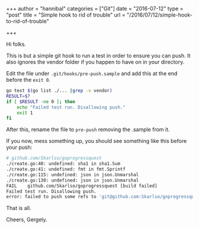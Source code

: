 +++
author = "hannibal"
categories = ["Git"]
date = "2016-07-12"
type = "post"
title = "Simple hook to rid of trouble"
url = "/2016/07/12/simple-hook-to-rid-of-trouble"

+++

Hi folks.

This is but a simple git hook to run a test in order to ensure you can push. It also ignores the vendor folder if you happen to have on in your directory.

Edit the file under ```.git/hooks/pre-push.sample``` and add this at the end before the ```exit 0```.

~~~bash
go test $(go list ./... |grep -v vendor)
RESULT=$?
if [ $RESULT -ne 0 ]; then
    echo "Failed test run. Disallowing push."
    exit 1
fi
~~~

After this, rename the file to ```pre-push``` removing the .sample from it.

If you now, mess something up, you should see something like this before your push:

~~~bash
# github.com/Skarlso/goprogressquest
./create.go:40: undefined: sha1 in sha1.Sum
./create.go:41: undefined: fmt in fmt.Sprintf
./create.go:115: undefined: json in json.Unmarshal
./create.go:130: undefined: json in json.Unmarshal
FAIL	github.com/Skarlso/goprogressquest [build failed]
Failed test run. Disallowing push.
error: failed to push some refs to 'git@github.com:Skarlso/goprogressquest.git'
~~~

That is all.

Cheers,
Gergely.
